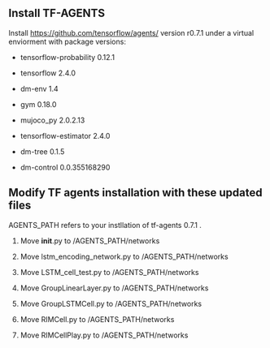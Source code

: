 ## Install TF-AGENTS

Install https://github.com/tensorflow/agents/ version r0.7.1 under a virtual enviorment with package versions:

- tensorflow-probability 0.12.1

- tensorflow 2.4.0

- dm-env 1.4

- gym 0.18.0

- mujoco_py 2.0.2.13

- tensorflow-estimator 2.4.0  

- dm-tree 0.1.5 

- dm-control 0.0.355168290


## Modify TF agents installation with these updated files

AGENTS_PATH refers to your instllation of tf-agents 0.7.1 .

1. Move __init__.py to /AGENTS_PATH/networks

2. Move lstm_encoding_network.py to /AGENTS_PATH/networks

3. Move LSTM_cell_test.py to /AGENTS_PATH/networks

4. Move GroupLinearLayer.py to /AGENTS_PATH/networks

5. Move GroupLSTMCell.py to /AGENTS_PATH/networks

6. Move RIMCell.py to /AGENTS_PATH/networks

7. Move RIMCellPlay.py to /AGENTS_PATH/networks




